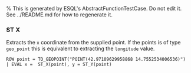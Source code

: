 % This is generated by ESQL's AbstractFunctionTestCase. Do not edit it. See ../README.md for how to regenerate it.

### ST X
Extracts the `x` coordinate from the supplied point.
If the points is of type `geo_point` this is equivalent to extracting the `longitude` value.

```esql
ROW point = TO_GEOPOINT("POINT(42.97109629958868 14.7552534006536)")
| EVAL x =  ST_X(point), y = ST_Y(point)
```
